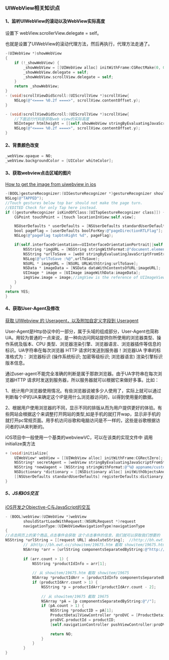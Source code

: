 ### UIWebView相关知识点

#### 1、监听UIWebView的滚动以及WebView实际高度

设置下 webView.scrollerView.delegate = self。

也就是设置了UIWebView的滚动代理方法，然后再执行，代理方法走通了。

```objective-c
-(UIWebView *)showWebView
{
    if (!_showWebView) {
        _showWebView = [[UIWebView alloc] initWithFrame:CGRectMake(0, 0, SCREEN_WIDTH,SCREEN_HEIGHT)];
        _showWebView.delegate = self;
        _showWebView.scrollView.delegate = self; 
    }
    return _showWebView;
}
- (void)scrollViewDidScroll:(UIScrollView *)scrollView{
    NSLog(@"<==== %0.2f ====>", scrollView.contentOffset.y);
}

- (void)scrollViewDidScroll:(UIScrollView *)scrollView{
	//下面这行代码是获取web view的实际高度
	NSInteger htmlheight = [[self.showWebView stringByEvaluatingJavaScriptFromString:@"document.body.scrollHeight"] integerValue];
    NSLog(@"<==== %0.2f ====>", scrollView.contentOffset.y);
}
```



#### 2、背景颜色改变

```objective-c
_webView.opaque = NO;
_webView.backgroundColor = [UIColor whiteColor];
```



#### 3、获取webview点击区域的图片

[How to get the image from uiwebview in ios](http://stackoverflow.com/questions/9703071/how-to-get-the-image-from-uiwebview-in-ios)

```objective-c
-(BOOL)gestureRecognizer:(UIGestureRecognizer *)gestureRecognizer shouldReceiveTouch:(UITouch *)touch {
NSLog(@"TAPPED");
//Touch gestures below top bar should not make the page turn.
//EDITED Check for only Tap here instead.
if ([gestureRecognizer isKindOfClass:[UITapGestureRecognizer class]]) {
    CGPoint touchPoint = [touch locationInView:self.view];

    NSUserDefaults * userDefaults = [NSUserDefaults standardUserDefaults];
    bool pageFlag = [userDefaults boolForKey:@"pageDirectionRTLFlag"];
    NSLog(@"pageFlag tapbtnRight %d", pageFlag);

    if(self.interfaceOrientation==UIInterfaceOrientationPortrait||self.interfaceOrientation==UIInterfaceOrientationPortraitUpsideDown) {
        NSString *imgURL = [NSString stringWithFormat:@"document.elementFromPoint(%f, %f).src", touchPoint.x, touchPoint.y];
        NSString *urlToSave = [webV stringByEvaluatingJavaScriptFromString:imgURL];
        NSLog(@"urlToSave :%@",urlToSave);
        NSURL * imageURL = [NSURL URLWithString:urlToSave];
        NSData * imageData = [NSData dataWithContentsOfURL:imageURL];
        UIImage * image = [UIImage imageWithData:imageData];
        imgView.image = image;//imgView is the reference of UIImageView
    }
  }
return YES;
}
```



#### 4、获取User-Agent及修改

[获取 UIWebview 的 Useragent，以及附加自定义字段到 Useragent](http://blog.csdn.net/mangosnow/article/details/38798195) 

User-Agent是Http协议中的一部分，属于头域的组成部分，User-Agent也简称UA。用较为普通的一点来说，是一种向访问网站提供你所使用的浏览器类型、操作系统及版本、CPU 类型、浏览器渲染引擎、浏览器语言、浏览器插件等信息的标识。UA字符串在每次浏览器 HTTP 请求时发送到服务器！浏览器UA 字串的标准格式为： 浏览器标识 (操作系统标识; 加密等级标识; 浏览器语言) 渲染引擎标识 版本信息。

通过user-agent不能完全准确的判断是属于那款浏览器。由于UA字符串在每次浏览器HTTP 请求时发送到服务器，所以服务器就可以根据它来做好多事。比如：

1、统计用户浏览器使用情况。有些浏览器说被多少人使用了，实际上就可以通过判断每个IP的UA来确定这个IP是用什么浏览器访问的，以得到使用量的数据。

2、根据用户使用浏览器的不同，显示不同的排版从而为用户提供更好的体验。有些网站会根据这个来调整打开网站的类型,如是手机的就打开wap，显示非手机的就打开pc常规页面。用手机访问谷歌和电脑访问是不一样的，这些是谷歌根据访问者的UA来判断的。 

iOS项目中一般使用一个基类的webviewVC，可以在该类的实现文件中 调用initialize类方法

```objective-c
+ (void)initialize{
    UIWebView* webView = [[UIWebView alloc] initWithFrame:CGRectZero];
    NSString* secretAgent = [webView stringByEvaluatingJavaScriptFromString:@"navigator.userAgent"];
    NSString *newUagent = [NSString stringWithFormat:@"%@ appname/customMessage",secretAgent];
    NSDictionary *dictionary = [[NSDictionary alloc] initWithObjectsAndKeys:newUagent, @"UserAgent", nil];
    [[NSUserDefaults standardUserDefaults] registerDefaults:dictionary];
}
```



##### 5、JS和iOS交互

[iOS开发之Objective-C与JavaScript的交互](http://www.cnblogs.com/zhuqil/archive/2011/08/03/2126562.html)

```objective-c
- (BOOL)webView:(UIWebView *)webView
        shouldStartLoadWithRequest:(NSURLRequest *)request
        navigationType:(UIWebViewNavigationType)navigationType
{
//点击网页上的某个商品,点击事件会获取 这个点击事件的信息，我们就可以获取我们想要的
NSString *urlString = [[request URL] absoluteString];  //http://bh.ewt.cc/showitem/19675.htm
        // 从http://bh.ewt.cc/showitem/19675.htm 截取 showitem/19675.htm
        NSArray *arr = [urlString componentsSeparatedByString:@"http://bh.ewt.cc/"];
        
        if (arr.count > 1) {
            NSString *productIdInfo = arr[1];
            
            // 从 showitem/19675.htm 截取 showitem/19675
            NSArray *productIdArr = [productIdInfo componentsSeparatedByString:@"."];
            if (productIdArr.count > 1) {
                NSString *p = productIdArr[productIdArr.count - 2];
                
                // 从 showitem/19675 截取 19675
                NSArray *pA = [p componentsSeparatedByString:@"/"];
                if (pA.count > 1) {
                    NSString *productID = pA[1];
                    ProductDetailViewController *proDVC = [ProductDetailViewController shareInstance];
                    proDVC.productId = productID;
                    [self.navigationController pushViewController:proDVC animated:YES];//跳到原生界面
                    
                    return NO;
                }
            }
        }
}
```